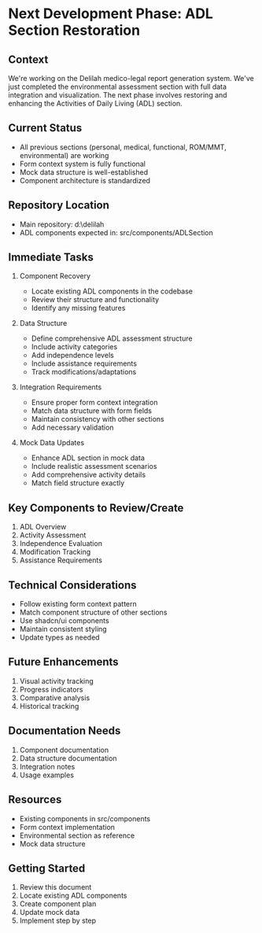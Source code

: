 # Next Development Phase: ADL Section Restoration

## Context
We're working on the Delilah medico-legal report generation system. We've just completed the environmental assessment section with full data integration and visualization. The next phase involves restoring and enhancing the Activities of Daily Living (ADL) section.

## Current Status
- All previous sections (personal, medical, functional, ROM/MMT, environmental) are working
- Form context system is fully functional
- Mock data structure is well-established
- Component architecture is standardized

## Repository Location
- Main repository: d:\delilah
- ADL components expected in: src/components/ADLSection

## Immediate Tasks

1. Component Recovery
   - Locate existing ADL components in the codebase
   - Review their structure and functionality
   - Identify any missing features

2. Data Structure
   - Define comprehensive ADL assessment structure
   - Include activity categories
   - Add independence levels
   - Include assistance requirements
   - Track modifications/adaptations

3. Integration Requirements
   - Ensure proper form context integration
   - Match data structure with form fields
   - Maintain consistency with other sections
   - Add necessary validation

4. Mock Data Updates
   - Enhance ADL section in mock data
   - Include realistic assessment scenarios
   - Add comprehensive activity details
   - Match field structure exactly

## Key Components to Review/Create
1. ADL Overview
2. Activity Assessment
3. Independence Evaluation
4. Modification Tracking
5. Assistance Requirements

## Technical Considerations
- Follow existing form context pattern
- Match component structure of other sections
- Use shadcn/ui components
- Maintain consistent styling
- Update types as needed

## Future Enhancements
1. Visual activity tracking
2. Progress indicators
3. Comparative analysis
4. Historical tracking

## Documentation Needs
1. Component documentation
2. Data structure documentation
3. Integration notes
4. Usage examples

## Resources
- Existing components in src/components
- Form context implementation
- Environmental section as reference
- Mock data structure

## Getting Started
1. Review this document
2. Locate existing ADL components
3. Create component plan
4. Update mock data
5. Implement step by step